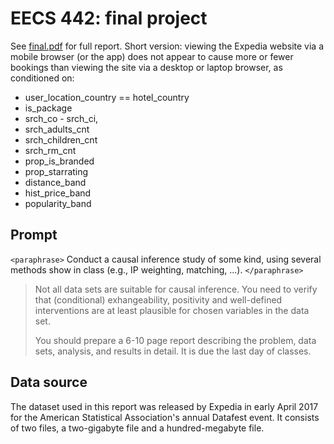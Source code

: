 # EECS 442: final project

See [final.pdf](https://github.com/jstarkman/EECS-442/blob/master/final.pdf) for
full report.  Short version: viewing the Expedia website via a mobile browser
(or the app) does not appear to cause more or fewer bookings than viewing the
site via a desktop or laptop browser, as conditioned on:

* user_location_country == hotel_country
* is_package
* srch_co - srch_ci,
* srch_adults_cnt
* srch_children_cnt
* srch_rm_cnt
* prop_is_branded
* prop_starrating
* distance_band
* hist_price_band
* popularity_band


## Prompt

`<paraphrase>`
Conduct a causal inference study of some kind, using several methods show in
class (e.g., IP weighting, matching, ...).
`</paraphrase>`

> Not all data sets are suitable for causal inference.  You need to verify that
> (conditional) exhangeability, positivity and well-defined interventions are at
> least plausible for chosen variables in the data set.
>
> You should prepare a 6-10 page report describing the problem, data sets,
> analysis, and results in detail.  It is due the last day of classes.

## Data source

The dataset used in this report was released by Expedia in early April 2017 for
the American Statistical Association's annual Datafest event.  It consists of
two files, a two-gigabyte file and a hundred-megabyte file.
